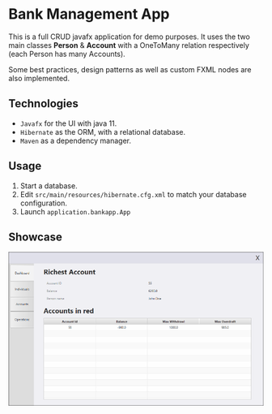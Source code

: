 # Bank Management App
 This is a full CRUD javafx application for demo purposes. It uses the two main classes **Person** & **Account** with a OneToMany relation respectively (each Person has many Accounts).

 Some best practices, design patterns as well as custom FXML nodes are also implemented. 

 ## Technologies

- `Javafx` for the UI with java 11.
- `Hibernate` as the ORM, with a relational database.
- `Maven` as a dependency manager.

## Usage
1. Start a database.
2. Edit `src/main/resources/hibernate.cfg.xml` to match your database configuration.
3. Launch `application.bankapp.App`

## Showcase
![alt](media/demo_x30ms.gif)
